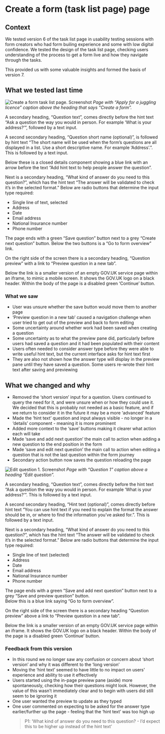 # Create a form (task list page) page

## Context

We tested version 6 of the task list page in usability testing sessions with form creators who had form builing experience and some with low digital confidence. We tested the design of the task list page, checking users understanding of the process to get a form live and how they navigate through the tasks. 

This provided us with some valuable insights and formed the basis of version 7. 

## What we tested last time

![Create a form task list page. Screenshot](https://github.com/alphagov/forms/blob/main/design/prototype-version-6/screenshots/003-Create-a-form-Apply-for-a-juggling-licence.png)
*Page with “Apply for a juggling licence” caption above the heading that says “Create a form”.*

A secondary heading, “Question text”, comes directly before the hint text “Ask a question the way you would in person. For example ‘What is your address?’”, followed by a text input.

A second secondary heading, “Question short name (optional)”, is followed by hint text “The short name will be used when the form’s questions are all displayed in a list. Use a short descriptive name. For example ‘Address’.”. This is followed by a text input.

Below these is a closed details component showing a blue link with an arrow before the text “Add hint text to help people answer the question”.

Next is a secondary heading, “What kind of answer do you need to this question?”, which has the hint text “The answer will be validated to check it’s in the selected format.” Below are radio buttons that determine the input type required:

- Single line of text, selected
- Address
- Date
- Email address
- National Insurance number
- Phone number

The page ends with a green “Save question” button next to a grey “Create next question” button. Below the two buttons is a “Go to form overview” link.

<!-- describe side preview pane -->
On the right side of the screen there is a secondary heading, “Question preview” with a link to “Preview question in a new tab”.

Below the link is a smaller version of an empty GOV.UK service page within an iframe, to mimic a mobile screen. It shows the GOV.UK logo on a black header. Within the body of the page is a disabled green ‘Continue’ button.


### What we saw

- User was unsure whether the save button would move them to another page
- ‘Preview question in a new tab’ caused a navigation challenge when user tried to get out of the preview and back to form editing  
- Some uncertainty around whether work had been saved when creating a question  
- Some uncertainty as to what the preview pane did, particularly before users had saved a question and it had been populated with their content  
- Users often needed to consider answer type before they were able to write useful hint text, but the current interface asks for hint text first  
- They are also not shown how the answer type will display in the preview pane until they have saved a question. Some users re-wrote their hint text after saving and previewing  

## What we changed and why

- Removed the ‘short version’ input for a question. Users continued to query the need for it, and were unsure when or how they could use it. We decided that this is probably not needed as a basic feature, and if we return to consider it in the future it may be a more ‘advanced’ feature
- Made the ‘hint text’ question and input always visible - no longer in a ‘details’ component - meaning it is more prominent
- Added more context to the ‘save’ buttons making it clearer what action each will take
- Made ‘save and add next question’ the main call to action when adding a new question to the end position in the form
- Made ‘save and edit next question’ the main call to action when editing a question that is not the last question within the form journey
- Secondary action button now saves the question reloading the page

![Edit question 1. Screenshot](../screenshots/004-Edit-question-1.png)
*Page with “Question 1” caption above a heading “Edit question”.*

A secondary heading, “Question text”, comes directly before the hint text “Ask a question the way you would in person. For example ‘What is your address?’”. This is followed by a text input.

A second secondary heading, “Hint text (optional)”, comes directly before hint text “You can use hint text if you need to explain the format the answer should be in, or where to find the information you’ve asked for.”. This is followed by a text input.

Next is a secondary heading, “What kind of answer do you need to this question?”, which has the hint text “The answer will be validated to check it’s in the selected format.” Below are radio buttons that determine the input type required:

- Single line of text (selected)
- Address
- Date
- Email address
- National Insurance number
- Phone number

The page ends with a green “Save and add next question” button next to a grey “Save and preview question” button.  
Below this is a blue link saying “Go to form overview”.

<!-- describe side preview pane -->
On the right side of the screen there is a secondary heading “Question preview” above a link to “Preview question in a new tab”.

Below the link is a smaller version of an empty GOV.UK service page within an iframe. It shows the GOV.UK logo on a black header. Within the body of the page is a disabled green ‘Continue’ button.

### Feedback from this version

- In this round we no longer saw any confusion or concern about ‘short version’ and why it was different to the ‘long version’
- Moving the ‘hint text’ seemed to have little to no impact on users' experience and ability to use it effectively
- Users started using the in-page preview pane (aside) more spontaneously, checking how their questions might look. However, the value of this wasn’t immediately clear and to begin with users did still seem to be ignoring it 
- One user wanted the preview to update as they typed
- One user commented on expecting to be asked for the answer type earlier/further up the page - feeling that the ‘hint text’ was too high up
  > P1: ‘What kind of answer do you need to this question? - I’d expect this to be higher up instead of the hint text’

